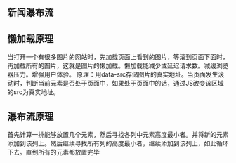 ## 新闻瀑布流

## 懒加载原理
当打开一个有很多图片的网站时，先加载页面上看到的图片，等滚到页面下面时，再加载所有的图片，这就是图片的懒加载。懒加载能减少或延迟请求数。减缓浏览器压力。增强用户体验。
原理：用data-src存储图片的真实地址。当页面发生滚动时，判断当前元素是否处于页面中，如果处于页面中的话，通过JS改变该区域的src为真实地址。
## 瀑布流原理
首先计算一排能够放置几个元素，然后寻找各列中元素高度最小者。并将新的元素添加到该列上。然后继续寻找所有列的高度最小者，继续添加到该列上，如此循环下去。直到所有的元素都放置完毕
